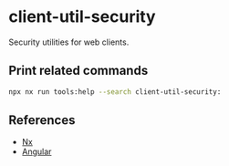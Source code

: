 # client-util-security

Security utilities for web clients.

## Print related commands

```bash
npx nx run tools:help --search client-util-security:
```

## References

- [Nx](https://nx.dev)
- [Angular](https://angular.io)
